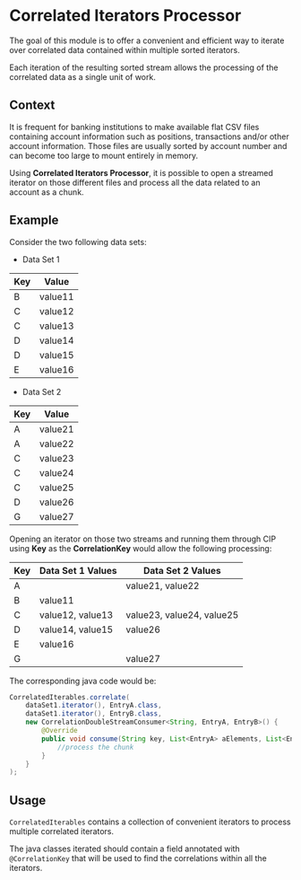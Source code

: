 # Correlated Iterators Processor

The goal of this module is to offer a convenient and efficient way to iterate over correlated data contained within multiple sorted iterators.

Each iteration of the resulting sorted stream allows the processing of the correlated data as a single unit of work. 

## Context

It is frequent for banking institutions to make available flat CSV files containing account information such as positions, transactions and/or other account information. Those files are usually sorted by account number and can become too large to mount entirely in memory.

Using **Correlated Iterators Processor**, it is possible to open a streamed iterator on those different files and process all the data related to an account as a chunk.

## Example

Consider the two following data sets:

  - Data Set 1

| Key  | Value |
| --- | --- |
| B | value11 |
| C	| value12 |
| C	| value13 |
| D	| value14 |
| D	| value15 |
| E	| value16 |

  - Data Set 2

| Key  | Value |
| --- | --- |
| A | value21 |
| A	| value22 |
| C	| value23 |
| C	| value24 |
| C	| value25 |
| D	| value26 |
| G	| value27 |

Opening an iterator on those two streams and running them through CIP using **Key** as the **CorrelationKey** would allow the following processing:

| Key  | Data Set 1 Values | Data Set 2 Values |
| --- | --- |  --- |
| A | | value21, value22 | 
| B | value11 | | 
| C | value12, value13 | value23, value24, value25 | 
| D | value14, value15 | value26 | 
| E | value16 |  | 
| G |  | value27 | 

The corresponding java code would be:

```java
CorrelatedIterables.correlate(
    dataSet1.iterator(), EntryA.class,
    dataSet1.iterator(), EntryB.class,
    new CorrelationDoubleStreamConsumer<String, EntryA, EntryB>() {
        @Override
        public void consume(String key, List<EntryA> aElements, List<EntryB> bElements) {
            //process the chunk
        }
    }
);
```



## Usage

`CorrelatedIterables` contains a collection of convenient iterators to process multiple correlated iterators.

The java classes iterated should contain a field annotated with `@CorrelationKey` that will be used to find the correlations within all the iterators.



